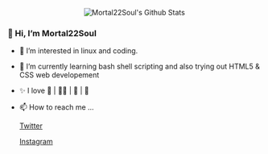 <!---stats credit  (https://github.com/anuraghazra/github-readme-stats)--->

<p align="center">
    <img alt="Mortal22Soul's Github Stats" src="https://github-readme-stats.vercel.app/api?username=Mortal22Soul&show_icons=true&hide_border=true&count_private=true" />
    <!---<img alt="Mortal22Soul's Top Langs" src="https://github-readme-stats.vercel.app/api/top-langs/?username=Mortal22Soul&layout=compact" />--->
</p>

### 👋 Hi, I’m Mortal22Soul
- 👀 I’m interested in linux and coding.
 
- 🌱 I’m currently learning bash shell scripting and also trying out HTML5 & CSS web developement
<!--- - 💞️ I’m looking to collaborate on ... --->
- ✨ I love 🥋 | 🏊‍♂️ | 📖 | 📸
- 📫 How to reach me ...

  <a href="https://twitter.com/mortal22soul" target="_blank" rel="noopener noreferrer">Twitter</a>
  
  <a href="https://www.instagram.com/_mortal22soul_/">Instagram</a>
  
<!---
Mortal22Soul/Mortal22Soul is a ✨ special ✨ repository because its `README.md` (this file) appears on your GitHub profile.
You can click the Preview link to take a look at your changes.
--->
